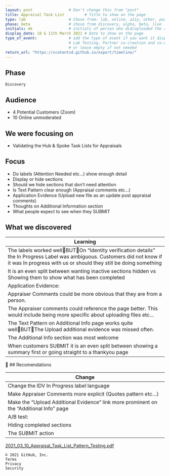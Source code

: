 ```yaml
---
layout: post                # Don't change this from "post"
title: Appraisal Task List         # Title to show on the page
type: lab                   # Chose from: lab, online, a11y, other, partner
phase: beta                 # chose from discovery, alpha, beta, live
initials: mk                # initials of person who did/uploaded the research
display_date: 10 & 11th March 2021 # Date to show on the page      
type_of_event:              # add the type of event if you want it displayed added to the heading when the post if clicked on
                            # Lab Testing, Partner co-creation and co-design, Accessibility, Online research and testing, Events, F2F and testing
                            # or leave empty if not needed
return_url: "https://scotentsd.github.io/export/timeline/"
---
```


## Phase
    Discovery

## Audience
- 4 Potential Customers (Zoom)
- 10 Online unmoderated

## We were focusing on 
- Validating the Hub & Spoke Task Lists for Appraisals


## Focus
- Do labels (Attention Needed etc...) show enough detail
- Display or hide sections
- Should we hide sections that don’t need attention
- Is Text Pattern clear enough (Appraisal comments etc...)
- Application Evidence (Upload new file as an update post appraisal comments)
- Thoughts on Additional Information section
- What people expect to see when they SUBMIT


## What we discovered 

| Learning
| ---
|The labels worked wellBUTOn “Identity verification details” the In Progress Label was ambiguous. Customers did not know if it was In progress with us or should they still be doing something
| It is an even split between wanting inactive sections hidden vs Showing them to show what has been completed
| Application Evidence: 
| Appraiser Comments could be more  obvious that they are from a person. 
| The Appraiser comments could reference the page better. This would include being more specific about uploading files etc…
| The Text Pattern on Additional Info page works quite wellBUTThe Upload additional evidence was missed often. 
| The Additional Info section was most welcome
| When customers SUBMIT it is an even split between showing a summary first or going straight to a thankyou page


🧰 ## Recomendations 

| Change
| ---
| Change the IDV In Progress label language
| Make Appraiser Comments more explicit (Quotes pattern etc…)
| Make the “Upload Additional Evidence” link more prominent on the “Additional Info” page
| A/B test: 
|    Hiding completed sections
|    The SUBMIT action


[2021_03_10_Appraisal_Task_List_Pattern_Testing.pdf](2021_03_10_Appraisal_Task_List_Pattern_Testing.pdf)


<!--more-->

    © 2021 GitHub, Inc.
    Terms
    Privacy
    Security
